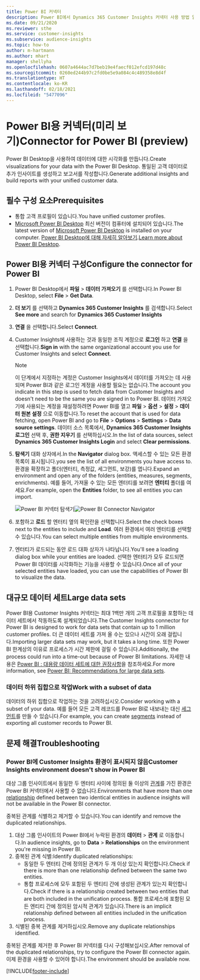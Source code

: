 ```yaml
---
title: Power BI 커넥터
description: Power BI에서 Dynamics 365 Customer Insights 커넥터 사용 방법 알아보기.
ms.date: 09/21/2020
ms.reviewer: sthe
ms.service: customer-insights
ms.subservice: audience-insights
ms.topic: how-to
author: m-hartmann
ms.author: mhart
manager: shellyha
ms.openlocfilehash: 0607a4644ac7d7beb19e4faecf012efcd197d48c
ms.sourcegitcommit: 0260ed244b97c2fd0be5e9a084c4c489358e8d4f
ms.translationtype: HT
ms.contentlocale: ko-KR
ms.lasthandoff: 02/18/2021
ms.locfileid: "5477096"
---
```

# <a name="connector-for-power-bi-preview"></a><span data-ttu-id="e81d6-103">Power BI용 커넥터(미리 보기)</span><span class="sxs-lookup"><span data-stu-id="e81d6-103">Connector for Power BI (preview)</span></span>

<span data-ttu-id="e81d6-104">Power BI Desktop을 사용하여 데이터에 대한 시각화를 만듭니다.</span><span class="sxs-lookup"><span data-stu-id="e81d6-104">Create visualizations for your data with the Power BI Desktop.</span></span> <span data-ttu-id="e81d6-105">통일된 고객 데이터로 추가 인사이트를 생성하고 보고서를 작성합니다.</span><span class="sxs-lookup"><span data-stu-id="e81d6-105">Generate additional insights and build reports with your unified customer data.</span></span>

## <a name="prerequisites"></a><span data-ttu-id="e81d6-106">필수 구성 요소</span><span class="sxs-lookup"><span data-stu-id="e81d6-106">Prerequisites</span></span>

- <span data-ttu-id="e81d6-107">통합 고객 프로필이 있습니다.</span><span class="sxs-lookup"><span data-stu-id="e81d6-107">You have unified customer profiles.</span></span>
- <span data-ttu-id="e81d6-108">[Microsoft Power BI Desktop](https://powerbi.microsoft.com/desktop/) 최신 버전이 컴퓨터에 설치되어 있습니다.</span><span class="sxs-lookup"><span data-stu-id="e81d6-108">The latest version of [Microsoft Power BI Desktop](https://powerbi.microsoft.com/desktop/) is installed on your computer.</span></span> <span data-ttu-id="e81d6-109">[Power BI Desktop에 대해 자세히 알아보기](https://docs.microsoft.com/power-bi/desktop-what-is-desktop).</span><span class="sxs-lookup"><span data-stu-id="e81d6-109">[Learn more about Power BI Desktop](https://docs.microsoft.com/power-bi/desktop-what-is-desktop).</span></span>

## <a name="configure-the-connector-for-power-bi"></a><span data-ttu-id="e81d6-110">Power BI용 커넥터 구성</span><span class="sxs-lookup"><span data-stu-id="e81d6-110">Configure the connector for Power BI</span></span>

1. <span data-ttu-id="e81d6-111">Power BI Desktop에서 **파일** > **데이터 가져오기** 를 선택합니다.</span><span class="sxs-lookup"><span data-stu-id="e81d6-111">In Power BI Desktop, select **File** > **Get Data**.</span></span>

1. <span data-ttu-id="e81d6-112">**더 보기** 를 선택하고 **Dynamics 365 Customer Insights** 를 검색합니다.</span><span class="sxs-lookup"><span data-stu-id="e81d6-112">Select **See more** and search for **Dynamics 365 Customer Insights**</span></span>

1. <span data-ttu-id="e81d6-113">**연결** 을 선택합니다.</span><span class="sxs-lookup"><span data-stu-id="e81d6-113">Select **Connect**.</span></span>

1. <span data-ttu-id="e81d6-114">Customer Insights에 사용하는 것과 동일한 조직 계정으로 **로그인** 하고 **연결** 을 선택합니다.</span><span class="sxs-lookup"><span data-stu-id="e81d6-114">**Sign in** with the same organizational account you use for Customer Insights and select **Connect**.</span></span>
   > [!NOTE]
   > <span data-ttu-id="e81d6-115">이 단계에서 지정하는 계정은 Customer Insights에서 데이터를 가져오는 데 사용되며 Power BI과 같은 로그인 계정을 사용할 필요는 없습니다.</span><span class="sxs-lookup"><span data-stu-id="e81d6-115">The account you indicate in this step is used to fetch data from Customer Insights and doesn't need to be the same you are signed in to Power BI.</span></span> <span data-ttu-id="e81d6-116">데이터 가져오기에 사용되는 계정을 재설정하려면 Power BI를 열고 **파일** > **옵션** > **설정** > **데이터 원본 설정** 으로 이동합니다.</span><span class="sxs-lookup"><span data-stu-id="e81d6-116">To reset the account that is used for data fetching, open Power BI and go to **File** > **Options** > **Settings** > **Data source settings**.</span></span> <span data-ttu-id="e81d6-117">데이터 소스 목록에서, **Dynamics 365 Customer Insights 로그인** 선택 후, **권한 지우기** 를 선택하십시오.</span><span class="sxs-lookup"><span data-stu-id="e81d6-117">In the list of data sources, select **Dynamics 365 Customer Insights Login** and select **Clear permissions**.</span></span>  

1. <span data-ttu-id="e81d6-118">**탐색기** 대화 상자에서.</span><span class="sxs-lookup"><span data-stu-id="e81d6-118">In the **Navigator** dialog box.</span></span> <span data-ttu-id="e81d6-119">액세스할 수 있는 모든 환경 목록이 표시됩니다.</span><span class="sxs-lookup"><span data-stu-id="e81d6-119">you see the list of all environments you have access to.</span></span> <span data-ttu-id="e81d6-120">환경을 확장하고 폴더(엔터티, 측정값, 세그먼트, 보강)를 엽니다.</span><span class="sxs-lookup"><span data-stu-id="e81d6-120">Expand an environment and open any of the folders (entities, measures, segments, enrichments).</span></span> <span data-ttu-id="e81d6-121">예를 들어, 가져올 수 있는 모든 엔터티를 보려면 **엔터티** 폴더를 여세요.</span><span class="sxs-lookup"><span data-stu-id="e81d6-121">For example, open the **Entities** folder, to see all entities you can import.</span></span>

   <span data-ttu-id="e81d6-122">![Power BI 커넥터 탐색기](media/power-bi-navigator.png "Power BI 커넥터 탐색기")</span><span class="sxs-lookup"><span data-stu-id="e81d6-122">![Power BI Connector Navigator](media/power-bi-navigator.png "Power BI Connector Navigator")</span></span>

1. <span data-ttu-id="e81d6-123">포함하고 **로드** 할 엔터티 옆의 확인란을 선택합니다.</span><span class="sxs-lookup"><span data-stu-id="e81d6-123">Select the check boxes next to the entities to include and **Load**.</span></span> <span data-ttu-id="e81d6-124">여러 환경에서 여러 엔터티를 선택할 수 있습니다.</span><span class="sxs-lookup"><span data-stu-id="e81d6-124">You can select multiple entities from multiple environments.</span></span>

1. <span data-ttu-id="e81d6-125">엔터티가 로드되는 동안 로드 대화 상자가 나타납니다.</span><span class="sxs-lookup"><span data-stu-id="e81d6-125">You'll see a loading dialog box while your entities are loaded.</span></span> <span data-ttu-id="e81d6-126">선택한 엔터티가 모두 로드되면 Power BI 데이터를 시각화하는 기능을 사용할 수 있습니다.</span><span class="sxs-lookup"><span data-stu-id="e81d6-126">Once all of your selected entities have loaded, you can use the capabilities of Power BI to visualize the data.</span></span>

## <a name="large-data-sets"></a><span data-ttu-id="e81d6-127">대규모 데이터 세트</span><span class="sxs-lookup"><span data-stu-id="e81d6-127">Large data sets</span></span>

<span data-ttu-id="e81d6-128">Power BI용 Customer Insights 커넥터는 최대 1백만 개의 고객 프로필을 포함하는 데이터 세트에서 작동하도록 설계되었습니다.</span><span class="sxs-lookup"><span data-stu-id="e81d6-128">The Customer Insights connector for Power BI is designed to work for data sets that contain up to 1 million customer profiles.</span></span> <span data-ttu-id="e81d6-129">더 큰 데이터 세트를 가져 올 수는 있으나 시간이 오래 걸립니다.</span><span class="sxs-lookup"><span data-stu-id="e81d6-129">Importing larger data sets may work, but it takes a long time.</span></span> <span data-ttu-id="e81d6-130">또한 Power BI 한계상의 이유로 프로세스가 시간 제한에 걸릴 수 있습니다.</span><span class="sxs-lookup"><span data-stu-id="e81d6-130">Additionally, the process could run into a time-out because of Power BI limitations.</span></span> <span data-ttu-id="e81d6-131">자세한 내용은 [Power BI : 대용량 데이터 세트에 대한 권장사항](https://docs.microsoft.com/power-bi/admin/service-premium-what-is#large-datasets)을 참조하세요.</span><span class="sxs-lookup"><span data-stu-id="e81d6-131">For more information, see [Power BI: Recommendations for large data sets](https://docs.microsoft.com/power-bi/admin/service-premium-what-is#large-datasets).</span></span> 

### <a name="work-with-a-subset-of-data"></a><span data-ttu-id="e81d6-132">데이터 하위 집합으로 작업</span><span class="sxs-lookup"><span data-stu-id="e81d6-132">Work with a subset of data</span></span>

<span data-ttu-id="e81d6-133">데이터의 하위 집합으로 작업하는 것을 고려하십시오.</span><span class="sxs-lookup"><span data-stu-id="e81d6-133">Consider working with a subset of your data.</span></span> <span data-ttu-id="e81d6-134">예를 들어 모든 고객 레코드를 Power BI로 내보내는 대신 [세그먼트](segments.md)를 만들 수 있습니다.</span><span class="sxs-lookup"><span data-stu-id="e81d6-134">For example, you can create [segments](segments.md) instead of exporting all customer records to Power BI.</span></span>

## <a name="troubleshooting"></a><span data-ttu-id="e81d6-135">문제 해결</span><span class="sxs-lookup"><span data-stu-id="e81d6-135">Troubleshooting</span></span>

### <a name="customer-insights-environment-doesnt-show-in-power-bi"></a><span data-ttu-id="e81d6-136">Power BI에 Customer Insights 환경이 표시되지 않음</span><span class="sxs-lookup"><span data-stu-id="e81d6-136">Customer Insights environment doesn't show in Power BI</span></span>

<span data-ttu-id="e81d6-137">대상 그룹 인사이트에서 동일한 두 엔터티 사이에 정의된 둘 이상의 [관계](relationships.md)를 가진 환경은 Power BI 커넥터에서 사용할 수 없습니다.</span><span class="sxs-lookup"><span data-stu-id="e81d6-137">Environments that have more than one [relationship](relationships.md) defined between two identical entities in audience insights will not be available in the Power BI connector.</span></span>

<span data-ttu-id="e81d6-138">중복된 관계를 식별하고 제거할 수 있습니다.</span><span class="sxs-lookup"><span data-stu-id="e81d6-138">You can identify and remove the duplicated relationships.</span></span>

1. <span data-ttu-id="e81d6-139">대상 그룹 인사이트의 Power BI에서 누락된 환경의 **데이터** > **관계** 로 이동합니다.</span><span class="sxs-lookup"><span data-stu-id="e81d6-139">In audience insights, go to **Data** > **Relationships** on the environment you're missing in Power BI.</span></span>
2. <span data-ttu-id="e81d6-140">중복된 관계 식별:</span><span class="sxs-lookup"><span data-stu-id="e81d6-140">Identify duplicated relationships:</span></span>
   - <span data-ttu-id="e81d6-141">동일한 두 엔터티 간에 정의된 관계가 두 개 이상 있는지 확인합니다.</span><span class="sxs-lookup"><span data-stu-id="e81d6-141">Check if there is more than one relationship defined between the same two entities.</span></span>
   - <span data-ttu-id="e81d6-142">통합 프로세스에 모두 포함된 두 엔티티 간에 생성된 관계가 있는지 확인합니다.</span><span class="sxs-lookup"><span data-stu-id="e81d6-142">Check if there is a relationship created between two entities that are both included in the unification process.</span></span> <span data-ttu-id="e81d6-143">통합 프로세스에 포함된 모든 엔티티 간에 정의된 암시적 관계가 있습니다.</span><span class="sxs-lookup"><span data-stu-id="e81d6-143">There is an implicit relationship defined between all entities included in the unification process.</span></span>
3. <span data-ttu-id="e81d6-144">식별된 중복 관계를 제거하십시오.</span><span class="sxs-lookup"><span data-stu-id="e81d6-144">Remove any duplicate relationships identified.</span></span>

<span data-ttu-id="e81d6-145">중복된 관계를 제거한 후 Power BI 커넥터를 다시 구성해보십시오.</span><span class="sxs-lookup"><span data-stu-id="e81d6-145">After removal of the duplicated relationships, try to configure the Power BI connector again.</span></span> <span data-ttu-id="e81d6-146">이제 환경을 사용할 수 있어야 합니다.</span><span class="sxs-lookup"><span data-stu-id="e81d6-146">The environment should be available now.</span></span>

[!INCLUDE[footer-include](../includes/footer-banner.md)]

